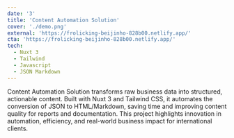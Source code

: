 ```yaml
---
date: '3'
title: 'Content Automation Solution'
cover: './demo.png'
external: 'https://frolicking-beijinho-828b00.netlify.app/'
cta: 'https://frolicking-beijinho-828b00.netlify.app/'
tech:
  - Nuxt 3
  - Tailwind
  - Javascript
  - JSON Markdown
---
```


Content Automation Solution transforms raw business data into structured, actionable content. Built with Nuxt 3 and Tailwind CSS, it automates the conversion of JSON to HTML/Markdown, saving time and improving content quality for reports and documentation. This project highlights innovation in automation, efficiency, and real-world business impact for international clients.
